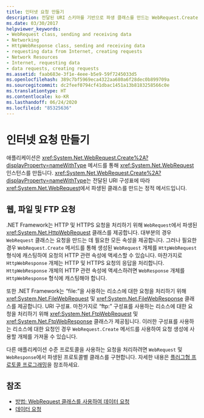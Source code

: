 ```yaml
---
title: 인터넷 요청 만들기
description: 전달된 URI 스키마를 기반으로 파생 클래스를 만드는 WebRequest.Create 메서드를 통해 애플리케이션에서 WebRequest 인스턴스를 만드는 방법을 알아봅니다.
ms.date: 03/30/2017
helpviewer_keywords:
- WebRequest class, sending and receiving data
- Networking
- HttpWebResponse class, sending and receiving data
- requesting data from Internet, creating requests
- Network Resources
- Internet, requesting data
- data requests, creating requests
ms.assetid: faab683e-3f1e-4eee-b5e9-59f7245033d5
ms.openlocfilehash: 389c7bf5969eca4322aa680a6f28dec0b899709a
ms.sourcegitcommit: dc2feef0794cf41dbac1451a13b8183258566c0e
ms.translationtype: HT
ms.contentlocale: ko-KR
ms.lasthandoff: 06/24/2020
ms.locfileid: "85325636"
---
```

# <a name="create-internet-requests"></a>인터넷 요청 만들기

애플리케이션은 <xref:System.Net.WebRequest.Create%2A?displayProperty=nameWithType> 메서드를 통해 <xref:System.Net.WebRequest> 인스턴스를 만듭니다. <xref:System.Net.WebRequest.Create%2A?displayProperty=nameWithType>는 전달된 URI 구성표에 따라 <xref:System.Net.WebRequest>에서 파생된 클래스를 만드는 정적 메서드입니다.  
  
## <a name="web-file-and-ftp-requests"></a>웹, 파일 및 FTP 요청

.NET Framework는 HTTP 및 HTTPS 요청을 처리하기 위해 `WebRequest`에서 파생된 <xref:System.Net.HttpWebRequest> 클래스를 제공합니다. 대부분의 경우 `WebRequest` 클래스는 요청을 만드는 데 필요한 모든 속성을 제공합니다. 그러나 필요한 경우 `WebRequest.Create` 메서드를 통해 생성된 `WebRequest` 개체를 `HttpWebRequest` 형식에 캐스팅하여 요청의 HTTP 관련 속성에 액세스할 수 있습니다. 마찬가지로 `HttpWebResponse` 개체는 HTTP 및 HTTPS 요청의 응답을 처리합니다. `HttpWebResponse` 개체의 HTTP 관련 속성에 액세스하려면 `WebResponse` 개체를 `HttpWebResponse` 형식에 캐스팅해야 합니다.  
  
또한 .NET Framework는 “file:”을 사용하는 리소스에 대한 요청을 처리하기 위해 <xref:System.Net.FileWebRequest> 및 <xref:System.Net.FileWebResponse> 클래스를 제공합니다. URI 구성표. 마찬가지로 “ftp:” 구성표를 사용하는 리소스에 대한 요청을 처리하기 위해 <xref:System.Net.FtpWebRequest> 및 <xref:System.Net.FtpWebResponse> 클래스가 제공됩니다. 이러한 구성표를 사용하는 리소스에 대한 요청인 경우 `WebRequest.Create` 메서드를 사용하여 요청 생성에 사용할 개체를 가져올 수 있습니다.  
  
다른 애플리케이션 수준 프로토콜을 사용하는 요청을 처리하려면 `WebRequest` 및 `WebResponse`에서 파생된 프로토콜별 클래스를 구현합니다. 자세한 내용은 [플러그형 프로토콜 프로그래밍](programming-pluggable-protocols.md)을 참조하세요.  
  
## <a name="see-also"></a>참조

- [방법: WebRequest 클래스를 사용하여 데이터 요청](how-to-request-data-using-the-webrequest-class.md)
- [데이터 요청](requesting-data.md)
